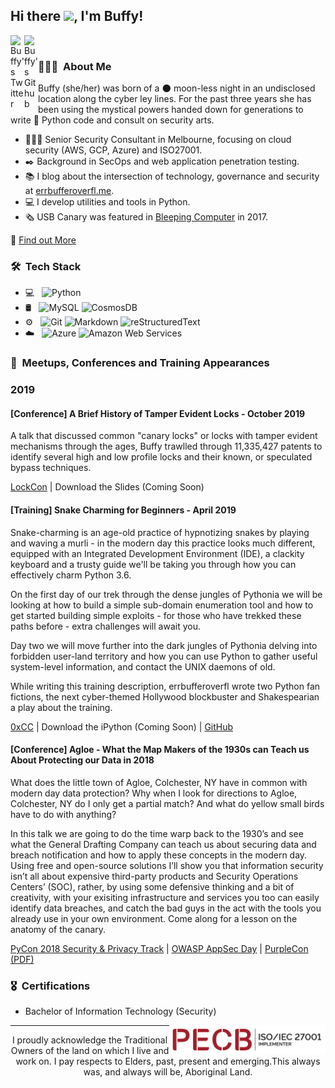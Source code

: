 ## Hi there <img src="https://raw.githubusercontent.com/iampavangandhi/iampavangandhi/master/gifs/Hi.gif" width='30'>, I'm Buffy!

<a href="https://twitter.com/errbufferoverfl">
  <img align="left" alt="Buffy's Twitter" width="22px" src="https://cdn.jsdelivr.net/npm/simple-icons@v3/icons/twitter.svg" />
</a>

<a href="https://github.com/errbufferoverfl">
  <img align="left" alt="Buffy's Github" width="22px" src="https://cdn.jsdelivr.net/npm/simple-icons@v3/icons/github.svg" />
</a>
<br>
<h3> 👩🏻‍💻 &nbsp;About Me </h3>

<img align="right" alt="" src="https://pbs.twimg.com/profile_images/1316325058499944448/mIOSbACJ_400x400.jpg" />

Buffy (she/her) was born of a 🌑 moon-less night in an undisclosed location along the cyber ley lines. For the past three years she has been using the mystical powers handed down for generations to write 🐍 Python code and consult on security arts.

* 👩🏻‍💻 Senior Security Consultant in Melbourne, focusing on cloud security (AWS, GCP, Azure) and ISO27001.
* ✒️ Background in SecOps and web application penetration testing.
* 📚 I blog about the intersection of technology, governance and security at [errbufferoverfl.me](https://errbufferoverfl.me).
* 💻 I develop utilities and tools in Python.
* 🗞 USB Canary was featured in [Bleeping Computer](https://www.bleepingcomputer.com/news/software/usb-canary-sends-an-sms-when-someone-tinkers-with-your-usb-ports/) in 2017.

🔮 [Find out More](https://errbufferoverfl.me/about/)

<h3> 🛠 &nbsp;Tech Stack</h3>

- 💻 &nbsp;
  ![Python](https://img.shields.io/badge/-Python-333333?style=flat&logo=python)
- 🛢 &nbsp;
  ![MySQL](https://img.shields.io/badge/-MySQL-333333?style=flat&logo=mysql)
  ![CosmosDB](https://img.shields.io/badge/-CosmosDB-333333?style=flat&logo=Microsoft)
- ⚙️ &nbsp;
  ![Git](https://img.shields.io/badge/-Git-333333?style=flat&logo=git)
  ![Markdown](https://img.shields.io/badge/-Markdown-333333?style=flat&logo=markdown)
  ![reStructuredText](https://img.shields.io/badge/-reStructuredText-333333?style=flat&logo=reStructuredText)
- ☁️ &nbsp;
  ![Azure](https://img.shields.io/badge/-Azure-333333?style=flat&logo=Microsoft)
  ![Amazon Web Services](https://img.shields.io/badge/-AWS-333333?style=flat&logo=Amazon)
  
<h3> 🎤 &nbsp;Meetups, Conferences and Training Appearances</h3>

### 2019

#### [Conference] A Brief History of Tamper Evident Locks - October 2019

A talk that discussed common "canary locks" or locks with tamper evident mechanisms through the ages, Buffy trawlled through 11,335,427 patents to identify several high and low profile locks and their known, or speculated bypass techniques.

[LockCon](https://toool.nl/LockCon) | Download the Slides (Coming Soon)

#### [Training] Snake Charming for Beginners - April 2019

Snake-charming is an age-old practice of hypnotizing snakes by playing and waving a murli - in the modern day this practice looks much different, equipped with an Integrated Development Environment (IDE), a clackity keyboard and a trusty guide we'll be taking you through how you can effectively charm Python 3.6.

On the first day of our trek through the dense jungles of Pythonia we will be looking at how to build a simple sub-domain enumeration tool and how to get started building simple exploits - for those who have trekked these paths before - extra challenges will await you. 

Day two we will move further into the dark jungles of Pythonia delving into forbidden user-land territory and how you can use Python to gather useful system-level information, and contact the UNIX daemons of old.

While writing this training description, errbufferoverfl wrote two Python fan fictions, the next cyber-themed Hollywood blockbuster and Shakespearian a play about the training.

[0xCC](https://www.0xcc.sh/) | Download the iPython (Coming Soon) | [GitHub](https://errbufferoverfl.github.io/snake-charming/)

#### [Conference] Agloe - What the Map Makers of the 1930s can Teach us About Protecting our Data in 2018

What does the little town of Agloe, Colchester, NY have in common with modern day data protection? Why when I look for directions to Agloe, Colchester, NY do I only get a partial match? And what do yellow small birds have to do with anything?

In this talk we are going to do the time warp back to the 1930’s and see what the General Drafting Company can teach us about securing data and breach notification and how to apply these concepts in the modern day. Using free and open-source solutions I’ll show you that information security isn’t all about expensive third-party products and Security Operations Centers’ (SOC), rather, by using some defensive thinking and a bit of creativity, with your exisiting infrastructure and services you too can easily identify data breaches, and catch the bad guys in the act with the tools you already use in your own environment. Come along for a lesson on the anatomy of the canary.

[PyCon 2018 Security & Privacy Track](https://www.youtube.com/watch?v=dA_rwYoy81U) | [OWASP AppSec Day](https://www.youtube.com/watch?v=3UE59HzWdbw) | [PurpleCon (PDF)](https://2018.purplecon.nz/archive/errbufferoverfl/agloe_what_the%20map_makers_of%20the_1930s_can%20teach_us_about%20protecting_data_in_2018.pdf)

<h3> 🎖 &nbsp;Certifications</h3>

* Bachelor of Information Technology (Security)

<img align="right" alt="PECB ISO/ICE 27001 Implementer Badge" src="https://raw.githubusercontent.com/errbufferoverfl/errbufferoverfl/main/ISO-IEC-27001-Implementer.png" width='250'/>

---

<p align="center">I proudly acknowledge the Traditional Owners of the land on which I live and work on. 
I pay respects to Elders, past, present and emerging.
​This always was, and always will be, Aboriginal Land.</p>
